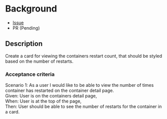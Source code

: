 # Background

- [Issue](https://github.com/Evanlab02/DockerLens/issues/22)
- PR (Pending)

## Description

Create a card for viewing the containers restart count, that should be styled based on the number of restarts.

### Acceptance criteria

Scenario 1: As a user I would like to be able to view the number of times container has restarted on the container detail page.  
Given: User is on the containers detail page,  
When: User is at the top of the page,  
Then: User should be able to see the number of restarts for the container in a card.

